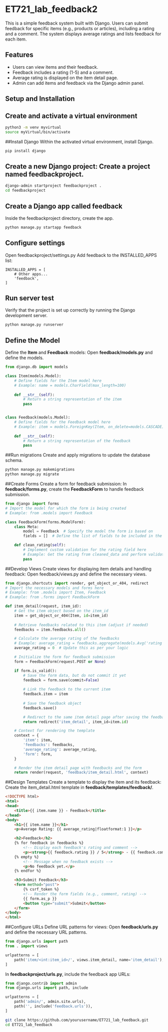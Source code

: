 # ET721_lab_feedback2
This is a simple feedback system built with Django. Users can submit feedback for specific items (e.g., products or articles), including a rating and a comment. The system displays average ratings and lists feedback for each item.

## Features
- Users can view items and their feedback.
- Feedback includes a rating (1-5) and a comment.
- Average rating is displayed on the item detail page.
- Admin can add items and feedback via the Django admin panel.

## Setup and Installation

## Create and activate a virtual environment
```bash
python3 -m venv myvirtual
source myVirtual/bin/activate
```
##Install Django
Within the activated virtual environment, install Django.
```bash
pip install django
```
## Create a new Django project: Create a project named feedbackproject.
```bash
django-admin startproject feedbackproject .
cd feedbackproject
```
## Create a Django app called feedback
Inside the feedbackproject directory, create the app.
```bash
python manage.py startapp feedback
```
## Configure settings
Open feedbackproject/settings.py
Add feedback to the INSTALLED_APPS list:
```pyton
INSTALLED_APPS = [
    # Other apps...
    'feedback',
]
```
## Run server test
Verify that the project is set up correctly by running the Django development server.
```bash
python manage.py runserver
```

## Define the Model 
Define the **Item** and **Feedback** models: Open **feedback/models.py** and define the models.
```python
from django.db import models

class Item(models.Model):
    # Define fields for the Item model here
    # Example: name = models.CharField(max_length=100)
    
    def __str__(self):
        # Return a string representation of the item
        pass


class Feedback(models.Model):
    # Define fields for the Feedback model here
    # Example: item = models.ForeignKey(Item, on_delete=models.CASCADE)
    
    def __str__(self):
        # Return a string representation of the feedback
        pass
```
##Run migrations
Create and apply migrations to update the database schema.
```bash
python manage.py makemigrations
python manage.py migrate
```
##Create Forms
Create a form for feedback submission: In **feedback/forms.py**, create the **FeedbackForm** to handle feedback submission.
```python
from django import forms
# Import the model for which the form is being created
# Example: from .models import Feedback

class FeedbackForm(forms.ModelForm):
    class Meta:
        model = Feedback  # Specify the model the form is based on
        fields = []  # Define the list of fields to be included in the form

    def clean_rating(self):
        # Implement custom validation for the rating field here
        # Example: Get the rating from cleaned_data and perform validation
        pass
```

##Develop Views
Create views for displaying item details and handling feedback: Open feedback/views.py and define the necessary views.
```python
from django.shortcuts import render, get_object_or_404, redirect
# Import the necessary models and forms here
# Example: from .models import Item, Feedback
# Example: from .forms import FeedbackForm

def item_detail(request, item_id):
    # Get the item object based on the item_id
    item = get_object_or_404(Item, id=item_id)
    
    # Retrieve feedbacks related to this item (adjust if needed)
    feedbacks = item.feedbacks.all()

    # Calculate the average rating of the feedbacks
    # Example: average_rating = feedbacks.aggregate(models.Avg('rating'))['rating__avg'] or 0
    average_rating = 0  # Update this as per your logic

    # Initialize the form for feedback submission
    form = FeedbackForm(request.POST or None)

    if form.is_valid():
        # Save the form data, but do not commit it yet
        feedback = form.save(commit=False)
        
        # Link the feedback to the current item
        feedback.item = item
        
        # Save the feedback object
        feedback.save()

        # Redirect to the same item detail page after saving the feedback
        return redirect('item_detail', item_id=item.id)

    # Context for rendering the template
    context = {
        'item': item,
        'feedbacks': feedbacks,
        'average_rating': average_rating,
        'form': form,
    }

    # Render the item detail page with feedbacks and the form
    return render(request, 'feedback/item_detail.html', context)
```
##Design Templates
Create a template to display the item and its feedback: Create the item_detail.html template in **feedback/templates/feedback/**.

```HTML
<!DOCTYPE html>
<html>
<head>
    <title>{{ item.name }} - Feedback</title>
</head>
<body>
    <h1>{{ item.name }}</h1>
    <p>Average Rating: {{ average_rating|floatformat:1 }}</p>

    <h2>Feedback</h2>
    {% for feedback in feedbacks %}
        <!-- Display each feedback's rating and comment -->
        <p><strong>{{ feedback.rating }} / 5</strong> - {{ feedback.comment }}</p>
    {% empty %}
        <!-- Message when no feedback exists -->
        <p>No feedback yet.</p>
    {% endfor %}

    <h3>Submit Feedback</h3>
    <form method="post">
        {% csrf_token %}
        <!-- Render the form fields (e.g., comment, rating) -->
        {{ form.as_p }}
        <button type="submit">Submit</button>
    </form>
</body>
</html>
```
##Configure URLs
Define URL patterns for views: Open **feedback/urls.py** and define the necessary URL patterns.

```python
from django.urls import path
from . import views

urlpatterns = [
    path('item/<int:item_id>/', views.item_detail, name='item_detail'),
]
```
In **feedbackproject/urls.py**, include the feedback app URLs:
```python
from django.contrib import admin
from django.urls import path, include

urlpatterns = [
    path('admin/', admin.site.urls),
    path('', include('feedback.urls')),
]
```

```bash
git clone https://github.com/yourusername/ET721_lab_feedback.git
cd ET721_lab_feedback
